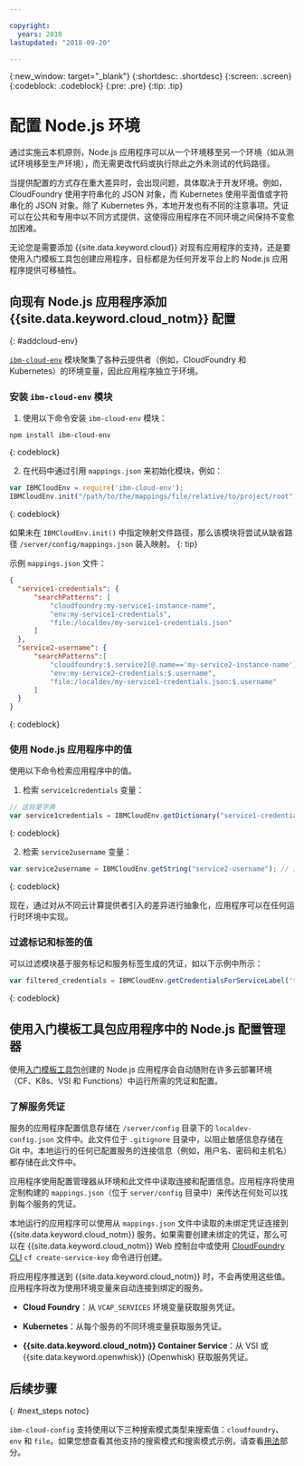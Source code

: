```yaml
---

copyright:
  years: 2018
lastupdated: "2018-09-20"

---
```

{:new_window: target="_blank"}
{:shortdesc: .shortdesc}
{:screen: .screen}
{:codeblock: .codeblock}
{:pre: .pre}
{:tip: .tip}

# 配置 Node.js 环境

通过实施云本机原则，Node.js 应用程序可以从一个环境移至另一个环境（如从测试环境移至生产环境），而无需更改代码或执行除此之外未测试的代码路径。

当提供配置的方式存在重大差异时，会出现问题，具体取决于开发环境。例如，CloudFoundry 使用字符串化的 JSON 对象，而 Kubernetes 使用平面值或字符串化的 JSON 对象。除了 Kubernetes 外，本地开发也有不同的注意事项。凭证可以在公共和专用中以不同方式提供，这使得应用程序在不同环境之间保持不变愈加困难。

无论您是需要添加 {{site.data.keyword.cloud}} 对现有应用程序的支持，还是要使用入门模板工具包创建应用程序，目标都是为任何开发平台上的 Node.js 应用程序提供可移植性。

## 向现有 Node.js 应用程序添加 {{site.data.keyword.cloud_notm}} 配置
{: #addcloud-env}

[`ibm-cloud-env`](https://github.com/ibm-developer/ibm-cloud-env) 模块聚集了各种云提供者（例如，CloudFoundry 和 Kubernetes）的环境变量，因此应用程序独立于环境。

### 安装 `ibm-cloud-env` 模块
1. 使用以下命令安装 `ibm-cloud-env` 模块：
  ```
  npm install ibm-cloud-env
  ```
  {: codeblock}

2. 在代码中通过引用 `mappings.json` 来初始化模块，例如：
  ```js
  var IBMCloudEnv = require('ibm-cloud-env');
  IBMCloudEnv.init("/path/to/the/mappings/file/relative/to/project/root");
  ```
  {: codeblock}

  如果未在 `IBMCloudEnv.init()` 中指定映射文件路径，那么该模块将尝试从缺省路径 `/server/config/mappings.json` 装入映射。
  {: tip}

  示例 `mappings.json` 文件：
  ```json
  {
    "service1-credentials": {
        "searchPatterns": [
            "cloudfoundry:my-service1-instance-name", 
            "env:my-service1-credentials", 
            "file:/localdev/my-service1-credentials.json" 
        ]
    },
    "service2-username": {
        "searchPatterns":[
            "cloudfoundry:$.service2[@.name=='my-service2-instance-name'].credentials.username",
            "env:my-service2-credentials:$.username",
            "file:/localdev/my-service1-credentials.json:$.username" 
        ]
    }
  }
  ```
  {: codeblock}

### 使用 Node.js 应用程序中的值
使用以下命令检索应用程序中的值。

1. 检索 `service1credentials` 变量：
  ```js
  // 这将是字典
  var service1credentials = IBMCloudEnv.getDictionary("service1-credentials");
  ```
  {: codeblock}

2. 检索 `service2username` 变量：
  ```js
  var service2username = IBMCloudEnv.getString("service2-username"); // 这将是字符串
  ```
  {: codeblock}

现在，通过对从不同云计算提供者引入的差异进行抽象化，应用程序可以在任何运行时环境中实现。

### 过滤标记和标签的值
可以过滤模块基于服务标记和服务标签生成的凭证，如以下示例中所示：
```js
var filtered_credentials = IBMCloudEnv.getCredentialsForServiceLabel('tag', 'label', credentials)); // 返回包含指定服务标记和标签的凭证的 JSON
```
{: codeblock}

## 使用入门模板工具包应用程序中的 Node.js 配置管理器

使用[入门模板工具包](https://console.bluemix.net/developer/appservice/starter-kits/)创建的 Node.js 应用程序会自动随附在许多云部署环境（CF、K8s、VSI 和 Functions）中运行所需的凭证和配置。

### 了解服务凭证

服务的应用程序配置信息存储在 `/server/config` 目录下的 `localdev-config.json` 文件中。此文件位于 `.gitignore` 目录中，以阻止敏感信息存储在 Git 中。本地运行的任何已配置服务的连接信息（例如，用户名、密码和主机名）都存储在此文件中。

应用程序使用配置管理器从环境和此文件中读取连接和配置信息。应用程序将使用定制构建的 `mappings.json`（位于 `server/config` 目录中）来传达在何处可以找到每个服务的凭证。

本地运行的应用程序可以使用从 `mappings.json` 文件中读取的未绑定凭证连接到 {{site.data.keyword.cloud_notm}} 服务。如果需要创建未绑定的凭证，那么可以在 {{site.data.keyword.cloud_notm}} Web 控制台中或使用 [CloudFoundry CLI](https://docs.cloudfoundry.org/cf-cli/) `cf create-service-key` 命令进行创建。

将应用程序推送到 {{site.data.keyword.cloud_notm}} 时，不会再使用这些值。应用程序将改为使用环境变量来自动连接到绑定的服务。

* **Cloud Foundry**：从 `VCAP_SERVICES` 环境变量获取服务凭证。

* **Kubernetes**：从每个服务的不同环境变量获取服务凭证。

* **{{site.data.keyword.cloud_notm}} Container Service**：从 VSI 或 {{site.data.keyword.openwhisk}} (Openwhisk) 获取服务凭证。


## 后续步骤
{: #next_steps notoc}

`ibm-cloud-config` 支持使用以下三种搜索模式类型来搜索值：`cloudfoundry`、`env` 和 `file`。如果您想查看其他支持的搜索模式和搜索模式示例，请查看[用法](https://github.com/ibm-developer/ibm-cloud-env#usage)部分。
